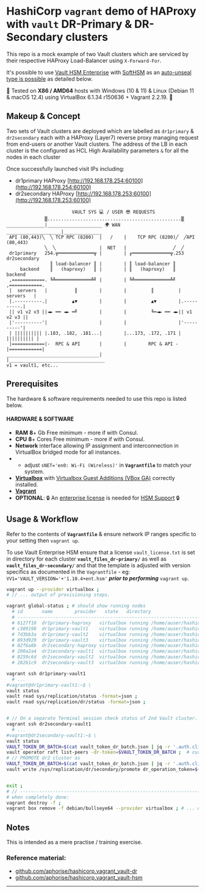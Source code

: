 # HashiCorp `vagrant` demo of HAProxy with **`vault`** DR-Primary & DR-Secondary clusters

This repo is a mock example of two Vault clusters which are serviced by their respective HAProxy Load-Balancer using `X-Forward-For`.

It's possible to use [Vault HSM Enterprise](https://www.vaultproject.io/docs/enterprise/hsm) with [SoftHSM](https://www.opendnssec.org/softhsm/) as an [auto-unseal type is possible](https://www.vaultproject.io/docs/configuration/seal/pkcs11) as detailed below.

:memo: Tested on **X86 / AMD64** hosts with Windows (10 & 11) & Linux (Debian 11 & macOS 12.4) using VirtualBox 6.1.34 r150636 + Vagrant 2.2.19. :memo:
 

## Makeup & Concept

Two sets of Vault clusters are deployed which are labelled as `dr1primary` & `dr2secondary` each with a HAProxy (Layer7) reverse proxy managing request from end-users or another Vault clusters. The address of the LB in each cluster is the configured as HCL High Availability parameters `` & `` for all the nodes in each cluster

Once successfully launched visit IPs including:
 - dr1primary HAProxy [http://192.168.178.254:60100](http://192.168.178.254:60100)
 - dr2secondary HAProxy [http://192.168.178.253:60100](http://192.168.178.253:60100)

```
                        VAULT SYS 💻 / USER 😎 REQUESTS
              ▒.................................................▒ 
______________|____________________ 🌍 WAN  ____________________|______________
 API (80,443)╲  ╲ TCP RPC (8200)  |   /    |    TCP RPC (8200)╱  ╱API (80,443)
              ╲  ╲                |  NET   |                 ╱  ╱              
 dr1primary   254.╦═════════════╦ |        | ╓══════════════╦.253  dr2secondary           
                ║ load-balancer ║ |        | ║ load-balancer ║                 
     backend    ║   (haproxy)   ║ |        | ║   (haproxy)   ║    backend      
 ,============. ╚╩═════════════╩╝ |        | ╚╩═════════════╩╝ ,============.  
 |  servers   |          ║        |        |         ║         |  servers   |  
 |.----------.|         ▲▼        |        |         ▲▼        |.----------.|  
 || v1 v2 v3 ||◄► ══ ◄► ═╝        |        |         ╚═◄► ══ ◄►|| v1 v2 v3 ||  
 |'----------'|                   |        |                   |'----------'|  
 | |||||||||| |.183, .182, .181...|        |...173, .172, .171 | |||||||||| |  
 |============|-  RPC & API       |        |        RPC & API -|============|  
__________________________________|        |___________________________________
v1 = vault1, etc...
```


## Prerequisites
The hardware & software requirements needed to use this repo is listed below.
 
#### HARDWARE & SOFTWARE
 - **RAM** **8**+ Gb Free minimum - more if with Consul.
 - **CPU** **8**+ Cores Free minimum - more if with Consul.
 - **Network** interface allowing IP assignment and interconnection in VirtualBox bridged mode for all instances.
 - - adjust `sNET='en0: Wi-Fi (Wireless)'` in **`Vagrantfile`** to match your system.
 - [**Virtualbox**](https://www.virtualbox.org/) with [Virtualbox Guest Additions (VBox GA)](https://download.virtualbox.org/virtualbox/) correctly installed.
 - [**Vagrant**](https://www.vagrantup.com/)
 - **OPTIONAL**: :lock: An [enterprise license](https://www.hashicorp.com/products/vault/pricing/) is needed for [HSM Support](https://www.vaultproject.io/docs/enterprise/hsm) :lock:


## Usage & Workflow
Refer to the contents of **`Vagrantfile`** & ensure network IP ranges specific to your setting then `vagrant up`.

To use Vault Enterprise HSM ensure that a license `vault_license.txt` is set in directory for each cluster **`vault_files_dr-primary/`** as well as **`vault_files_dr-secondary/`** and that the template is adjusted with version specifics as documented in the `Vagrantfile` - eg: `VV1='VAULT_VERSION='+'1.10.4+ent.hsm'` ***prior to performing*** `vagrant up`.

```bash
vagrant up --provider virtualbox ;
# // ... output of provisioning steps.

vagrant global-status ; # should show running nodes
  # id       name        provider   state   directory
  # -------------------------------------------------------------------------------------
  # 6127f10  dr1primary-haproxy   virtualbox running /home/auser/hashicorp.vagrant_haproxy_vault-dr-clusters
  # c389198  dr1primary-vault1    virtualbox running /home/auser/hashicorp.vagrant_haproxy_vault-dr-clusters
  # 7d3bb3a  dr1primary-vault2    virtualbox running /home/auser/hashicorp.vagrant_haproxy_vault-dr-clusters
  # 893d929  dr1primary-vault3    virtualbox running /home/auser/hashicorp.vagrant_haproxy_vault-dr-clusters
  # 82f6a8b  dr2secondary-haproxy virtualbox running /home/auser/hashicorp.vagrant_haproxy_vault-dr-clusters
  # 200a2a4  dr2secondary-vault1  virtualbox running /home/auser/hashicorp.vagrant_haproxy_vault-dr-clusters
  # 8259c6d  dr2secondary-vault2  virtualbox running /home/auser/hashicorp.vagrant_haproxy_vault-dr-clusters
  # 28261c9  dr2secondary-vault3  virtualbox running /home/auser/hashicorp.vagrant_haproxy_vault-dr-clusters

vagrant ssh dr1primary-vault1
  # ...
#vagrant@dr1primary-vault1:~$ \
vault status
vault read sys/replication/status -format=json ;
vault read sys/replication/dr/status -format=json ;


# // On a separate Terminal session check status of 2nd Vault cluster.
vagrant ssh dr2secondary-vault1
  # ...
#vagrant@dr2secondary-vault1:~$ \
vault status
VAULT_TOKEN_DR_BATCH=$(cat vault_token_dr_batch.json | jq -r '.auth.client_token') ;
vault operator raft list-peers -dr-token=$VAULT_TOKEN_DR_BATCH ;  # curl -k -X PUT -H "X-Vault-Token: ${VAULT_TOKEN}" -d '{"dr_operation_token":"'$VAULT_TOKEN_DR_BATCH'"}' ${VAULT_ADDR}/v1/sys/storage/raft/configuration ;
# // PROMOTE dr2 cluster as
VAULT_TOKEN_DR_BATCH=$(cat vault_token_dr_batch.json | jq -r '.auth.client_token') ;
vault write /sys/replication/dr/secondary/promote dr_operation_token=${VAULT_TOKEN_DR_BATCH} ;


exit ;
# // ---------------------------------------------------------------------------
# when completely done:
vagrant destroy -f ;
vagrant box remove -f debian/bullseye64 --provider virtualbox ; # ... delete box images
```

## Notes
This is intended as a mere practise / training exercise.

### Reference material:

 - [github.com/aphorise/hashicorp.vagrant_vault-dr](https://github.com/aphorise/hashicorp.vagrant_vault-dr)
 - [github.com/aphorise/hashicorp.vagrant_vault-hsm](https://github.com/aphorise/hashicorp.vagrant_vault-hsm)

------
